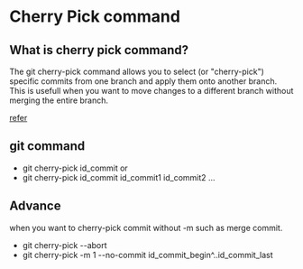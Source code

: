 # Cherry Pick command

## What is cherry pick command?
The git cherry-pick command allows you to select (or "cherry-pick") specific commits from one branch and apply them onto another branch. This is usefull when you want to move changes to a different branch without merging the entire branch.

[refer](https://youtu.be/0lhtSgkK8SA?si=BnN7OqZ_2JW3XYKj)

## git command
- git cherry-pick id_commit
or
- git cherry-pick id_commit id_commit1 id_commit2 ...


## Advance

when you want to cherry-pick commit without -m such as merge commit.
- git cherry-pick --abort
- git cherry-pick -m 1 --no-commit id_commit_begin^..id_commit_last
